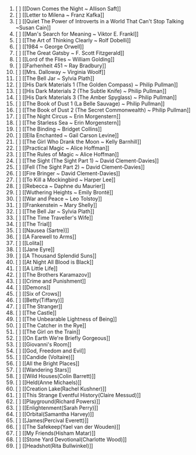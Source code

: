 1. [ ] [[Down Comes the Night ~ Allison Saft]]
2. [ ]  [[Letter to Milena ~ Franz Kafka]]
3. [ ] [[Quiet The Power of Introverts in a World That Can't Stop Talking ~Susan Cain]]
4. [ ] [[Man's Search for Meaning ~ Viktor E. Frankl]]
5. [ ] [[The Art of Thinking Clearly ~ Rolf Dobelli]]
6. [ ] [[1984 ~ George Orwell]]
7. [ ] [[The Great Gatsby ~ F. Scott Fitzgerald]]
8. [ ] [[Lord of the Flies ~ William Golding]]
9. [ ] [[Farhenheit 451 ~ Ray Bradbury]]
10. [ ] [[Mrs. Dalloway ~ Virginia Woolf]]
11. [ ] [[The Bell Jar ~ Sylvia Plath]]
12. [ ] [[His Dark Materials 1 (The Golden Compass) ~ Philip Pullman]]
13. [ ] [[His Dark Materials 2 (The Subtle Knife) ~ Philip Pullman]]
14. [ ] [[His Dark Materials 3 (The Amber Spyglass) ~ Philip Pullman]]
15. [ ] [[The Book of Dust 1 (La Belle Sauvage)  ~ Philip Pullman]]
16. [ ] [[The Book of Dust 2 (The Secret Commonwealth) ~ Philip Pullman]]
17. [ ] [[The Night Circus ~ Erin Morgenstern]]
18. [ ] [[The Starless Sea ~ Erin Morgenstern]]
19. [ ] [[The Binding ~ Bridget Collins]]
20. [ ] [[Ella Enchanted ~ Gail Carson Levine]]
21. [ ] [[The Girl Who Drank the Moon ~ Kelly Barnhill]]
22. [ ] [[Practical Magic ~ Alice Hoffman]]
23. [ ] [[The Rules of Magic ~ Alice Hoffman]]
24. [ ] [[The Sight (The Sight Part 1) ~ David Clement-Davies]]
25. [ ] [[Fell (The Sight Part 2) ~ David Clement-Davies]]
26. [ ] [[Fire Bringer ~ David Clement-Davies]]
27. [ ] [[To Kill a Mockingbird ~ Harper Lee]]
28. [ ] [[Rebecca ~ Daphne du Maurier]]
29. [ ] [[Wuthering Heights ~ Emily Brontë]]
30. [ ] [[War and Peace ~ Leo Tolstoy]]
31. [ ] [[Frankenstein ~ Mary Shelly]]
32. [ ] [[The Bell Jar ~ Sylvia Plath]]
33. [ ] [[The Time Traveller's Wife]]
34. [ ] [[The Trial]]
35. [ ] [[Nausea (Sartre)]]
36. [ ] [[A Farewell to Arms]]
37. [ ] [[Lolita]]
38. [ ] [[Jane Eyre]]
39. [ ] [[A Thousand Splendid Suns]]
40. [ ] [[At Night All Blood is Black]]
41. [ ] [[A Little Life]]
42. [ ] [[The Brothers Karamazov]]
43. [ ] [[Crime and Punishment]]
44. [ ] [[Demons]]
45. [ ] [[Six of Crows]]
46. [ ] [[Betty(Tiffany)]]
47. [ ] [[The Stranger]]
48. [ ] [[The Castle]]
49. [ ] [[The Unbearable Lightness of Being]]
50. [ ] [[The Catcher in the Rye]]
51. [ ] [[The Girl on the Train]]
52. [ ] [[On Earth We're Briefly Gorgeous]]
53. [ ] [[Giovanni's Room]]
54. [ ] [[God, Freedom and Evil]]
55. [ ] [[Candide (Voltaire)]]
56. [ ] [[All the Bright Places]]
57. [ ] [[Wandering Stars]]
58. [ ] [[Wild Houses(Colin Barrett)]]
59. [ ] [[Held(Anne Michaels)]]
60. [ ] [[Creation Lake(Rachel Kushner)]]
61. [ ] [[This Strange Eventful History(Claire Messud)]]
62. [ ] [[Playground(Richard Powers)]]
63. [ ] [[Enlightenment(Sarah Perry)]]
64. [ ] [[Orbital(Samantha Harvey)]]
65. [ ] [[James(Percival Everett)]]
66. [ ] [[The Safekeep(Yael van der Wouden)]]
67. [ ] [[My Friends(Hisham Matar)]]
68. [ ] [[Stone Yard Devotional(Charlotte Wood)]]
69. [ ] [[Headshot(Rita Bullwinkel)]]